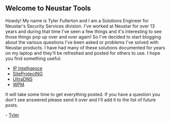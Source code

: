## Welcome to Neustar Tools

Howdy!  My name is Tyler Fullerton and I am a Solutions Engineer for Neustar's Security Services division.  I've worked at Neustar for over 13 years and during that time I've seen a few things and it's interesting to see those things pop up over and over again!  So I've decided to start blogging about the various questions I've been asked or problems I've solved with Neustar products.  I have had many of these solutions documented for years on my laptop and they'll be refreshed and posted for others to use.  I hope you find something useful:

- [IP Intelligence](ipi/index.md)
- [SiteProtectNG](siteprotectng/index.md)
- [UltraDNS](ultradns/index.md)
- [WPM](wpm/index.md)

It will take some time to get everything posted.  If you have a question you don't see answered please send it over and I'll add it to the list of future posts.

\- [Tyler](mailto:tyler.fullerton@team.neustar)

